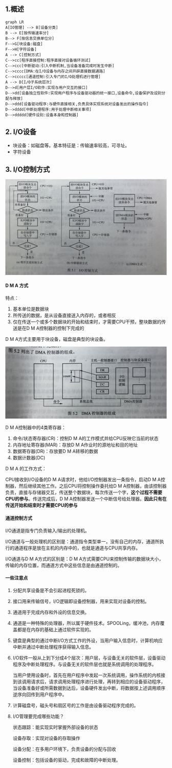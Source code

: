 ## 1.概述

```mermaid
graph LR
A[IO管理] --> B[设备分类]
B --> E[按传输速率分]
B--> F[按信息交换单位分]
F-->G[块设备:磁盘]
F-->H[字符设备]
A --> C[控制方式]
C-->cc[程序直接控制:程序直接对设备循环测试]
C-->ccc[中断驱动:引入中断机制,当设备准备完成时发生中断]
C-->cccc[DMA:在I/O设备与内存之间开辟直接数据通路]
C-->ccccc[通道控制:引入专门的I/O处理机进行管理]
A --> D[I/O子系统层次]
D-->d[用户层I/O软件:实现与用户交互的接口]
D-->dd[设备独立性软件:实现用户程序与设备驱动器的统一接口,设备命令,设备保护及设别分配与释放]
D-->ddd[设备驱动程序:与硬件直接相关,负责具体实现系统对设备发出的操作指令]
D-->dddd[中断处理程序:用于处理中断相关事项]
D-->ddddd[硬件设别:设备本身和控制器]
```

## 2. I/O设备

* 块设备：如磁盘等。基本特征是：传输速率较高，可寻址。
* 字符设备



## 3. I/O控制方式

![](image/概述/IO控制方式.JPG)



####  D M A 方式

特点：

1. 基本单位是数据块
2. 所传送的数据，是从设备直接送入内存的，或者相反
3. 仅在传送一个或多个数据块的开始和结束时，才需要CPU干预，整块数据的传送是在D M A控制器的控制下完成的



D M A方式主要用于块设备，磁盘是典型的块设备。



![DMA控制器的组成](image/概述/DMA控制器的组成.JPG)

D M A控制器中的4类寄存器：

1. 命令/状态寄存器(CR)：控制D M A的工作模式并给CPU反映它当前的状态
2. 内存地址寄存器(MAR)：存放D M A作业时的源地址和目的地址
3. 数据寄存器(DR)：存放要D M A转移的数据
4. 数据计数器(DC)



D M A 的工作方式：

CPU接收到I/O设备的D M A请求时，他给I/O控制器发出一条指令，启动D M A控制器，然后继续其他工作。之后CPU将控制操作委托给D M A控制器，由该控制器负责，直接与存储器交互，传送整个数据块，每次传送一个字，**这个过程不需要CPU的参与**。传送完成后，D M A控制器发送一个中断信号给处理器。**因此只有在传送开始和结束时才需要CPU的参与**



####  通道控制方式

I/O通道是指专门负责输入/输出的处理机。

I/O通道与一般处理机的区别是：通道指令类型单一，没有自己的内存，通道所执行的通道程序是放在主机的内存中的，也就是通道与CPU共享内存。



I/O通道与D M A方式的区别是：D M A方式需要CPU来控制传输的数据块大小，传输的内存位置，而通道方式中这些信息是由通道控制的。



#### 一些注意点

1. 分配共享设备是不会引起进程死锁的。

2. 接口用来传输信号，I/O逻辑即设备控制器，用来实现对设备的控制。

3. 通道用于完成内存和外设的信息交换。

4. 通道是一种特殊的处理器，所以属于硬件技术。SPOOLing，缓冲池，内存覆盖都是在内存的基础上通过软件实现的。

5. 键盘是典型的通过中断I/O方式工作的外设，当用户输入信息时，计算机响应中断并通过中断处理程序获得输入信息。

6. I/O软件一般从上到下分成4个层次：用户层，与设备无关的软件层，设备驱动程序及中断处理程序。与设备无关的软件层也就是系统调用的处理程序。

   当用户使用设备时，首先在用户程序中发起一次系统调用，操作系统的内核接到该调用请求后，请求调用处理程序进行处理，再转到相应的设备驱动程序，当设备准备好或所需数据到达后，设备硬件发出中断，将数据按上述调用顺序逆序向回传到用户程序中。

7. 计算磁盘号，磁头号和扇区号的工作是由设备驱动程序完成的。

8. I/O管理要完成哪些功能？

   状态跟踪：能实现实时掌握外部设备的状态

   设备存取：实现对设备的存取操作

   设备分配：在多用户环境下，负责设备的分配与回收

   设备控制：包括设备的驱动，完成和故障的中断处理。

